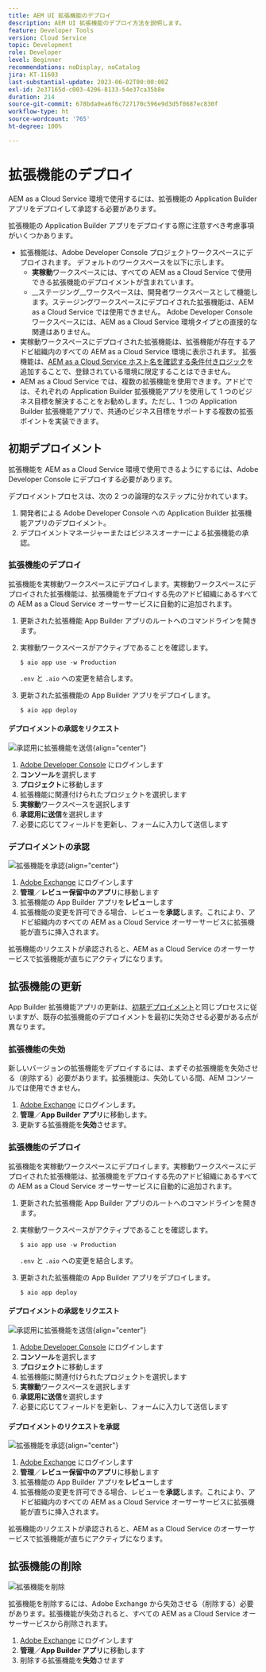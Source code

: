 ```yaml
---
title: AEM UI 拡張機能のデプロイ
description: AEM UI 拡張機能のデプロイ方法を説明します。
feature: Developer Tools
version: Cloud Service
topic: Development
role: Developer
level: Beginner
recommendations: noDisplay, noCatalog
jira: KT-11603
last-substantial-update: 2023-06-02T00:00:00Z
exl-id: 2e37165d-c003-4206-8133-54e37ca35b8e
duration: 214
source-git-commit: 678bda0ea6f6c727170c596e9d3d5f0687ec830f
workflow-type: ht
source-wordcount: '765'
ht-degree: 100%

---
```


# 拡張機能のデプロイ

AEM as a Cloud Service 環境で使用するには、拡張機能の Application Builder アプリをデプロイして承認する必要があります。

拡張機能の Application Builder アプリをデプロイする際に注意すべき考慮事項がいくつかあります。

+ 拡張機能は、Adobe Developer Console プロジェクトワークスペースにデプロイされます。 デフォルトのワークスペースを以下に示します。
   + __実稼動__&#x200B;ワークスペースには、すべての AEM as a Cloud Service で使用できる拡張機能のデプロイメントが含まれています。
   + __ステージング__ワークスペースは、開発者ワークスペースとして機能します。ステージングワークスペースにデプロイされた拡張機能は、AEM as a Cloud Service では使用できません。
Adobe Developer Console ワークスペースには、AEM as a Cloud Service 環境タイプとの直接的な関連はありません。
+ 実稼動ワークスペースにデプロイされた拡張機能は、拡張機能が存在するアドビ組織内のすべての AEM as a Cloud Service 環境に表示されます。
拡張機能は、[AEM as a Cloud Service ホスト名を確認する条件付きロジック](https://developer.adobe.com/uix/docs/guides/publication/#enabling-extension-only-on-specific-aem-environments)を追加することで、登録されている環境に限定することはできません。
+ AEM as a Cloud Service では、複数の拡張機能を使用できます。アドビでは、それぞれの Application Builder 拡張機能アプリを使用して 1 つのビジネス目標を解決することをお勧めします。ただし、1 つの Application Builder 拡張機能アプリで、共通のビジネス目標をサポートする複数の拡張ポイントを実装できます。

## 初期デプロイメント

拡張機能を AEM as a Cloud Service 環境で使用できるようにするには、Adobe Developer Console にデプロイする必要があります。

デプロイメントプロセスは、次の 2 つの論理的なステップに分かれています。

1. 開発者による Adobe Developer Console への Application Builder 拡張機能アプリのデプロイメント。
1. デプロイメントマネージャーまたはビジネスオーナーによる拡張機能の承認。

### 拡張機能のデプロイ

拡張機能を実稼動ワークスペースにデプロイします。実稼動ワークスペースにデプロイされた拡張機能は、拡張機能をデプロイする先のアドビ組織にあるすべての AEM as a Cloud Service オーサーサービスに自動的に追加されます。

1. 更新された拡張機能 App Builder アプリのルートへのコマンドラインを開きます。
1. 実稼動ワークスペースがアクティブであることを確認します。

   ```shell
   $ aio app use -w Production
   ```

   `.env` と `.aio` への変更を結合します。

1. 更新された拡張機能の App Builder アプリをデプロイします。

   ```shell
   $ aio app deploy
   ```

#### デプロイメントの承認をリクエスト

![承認用に拡張機能を送信](./assets/deploy/submit-for-approval.png){align="center"}

1. [Adobe Developer Console](https://developer.adobe.com) にログインします
1. __コンソール__&#x200B;を選択します
1. __プロジェクト__&#x200B;に移動します
1. 拡張機能に関連付けられたプロジェクトを選択します
1. __実稼動__&#x200B;ワークスペースを選択します
1. __承認用に送信__&#x200B;を選択します
1. 必要に応じてフィールドを更新し、フォームに入力して送信します

### デプロイメントの承認

![拡張機能を承認](./assets/deploy/adobe-exchange.png){align="center"}

1. [Adobe Exchange](https://exchange.adobe.com/) にログインします
1. __管理__／__レビュー保留中のアプリ__&#x200B;に移動します
1. 拡張機能の App Builder アプリを&#x200B;__レビュー__&#x200B;します
1. 拡張機能の変更を許可できる場合、レビューを&#x200B;__承認__&#x200B;します。これにより、アドビ組織内のすべての AEM as a Cloud Service オーサーサービスに拡張機能が直ちに挿入されます。

拡張機能のリクエストが承認されると、AEM as a Cloud Service のオーサーサービスで拡張機能が直ちにアクティブになります。

## 拡張機能の更新

App Builder 拡張機能アプリの更新は、[初期デプロイメント](#initial-deployment)と同じプロセスに従いますが、既存の拡張機能のデプロイメントを最初に失効させる必要がある点が異なります。

### 拡張機能の失効

新しいバージョンの拡張機能をデプロイするには、まずその拡張機能を失効させる（削除する）必要があります。拡張機能は、失効している間、AEM コンソールでは使用できません。

1. [Adobe Exchange](https://exchange.adobe.com/) にログインします。
1. __管理__／__App Builder アプリ__&#x200B;に移動します。
1. 更新する拡張機能を&#x200B;__失効__&#x200B;させます。

### 拡張機能のデプロイ

拡張機能を実稼動ワークスペースにデプロイします。実稼動ワークスペースにデプロイされた拡張機能は、拡張機能をデプロイする先のアドビ組織にあるすべての AEM as a Cloud Service オーサーサービスに自動的に追加されます。

1. 更新された拡張機能 App Builder アプリのルートへのコマンドラインを開きます。
1. 実稼動ワークスペースがアクティブであることを確認します。

   ```shell
   $ aio app use -w Production
   ```

   `.env` と `.aio` への変更を結合します。

1. 更新された拡張機能の App Builder アプリをデプロイします。

   ```shell
   $ aio app deploy
   ```

#### デプロイメントの承認をリクエスト

![承認用に拡張機能を送信](./assets/deploy/submit-for-approval.png){align="center"}

1. [Adobe Developer Console](https://developer.adobe.com) にログインします
1. __コンソール__&#x200B;を選択します
1. __プロジェクト__&#x200B;に移動します
1. 拡張機能に関連付けられたプロジェクトを選択します
1. __実稼動__&#x200B;ワークスペースを選択します
1. __承認用に送信__&#x200B;を選択します
1. 必要に応じてフィールドを更新し、フォームに入力して送信します

#### デプロイメントのリクエストを承認

![拡張機能を承認](./assets/deploy/adobe-exchange.png){align="center"}

1. [Adobe Exchange](https://exchange.adobe.com/) にログインします
1. __管理__／__レビュー保留中のアプリ__&#x200B;に移動します
1. 拡張機能の App Builder アプリを&#x200B;__レビュー__&#x200B;します
1. 拡張機能の変更を許可できる場合、レビューを&#x200B;__承認__&#x200B;します。これにより、アドビ組織内のすべての AEM as a Cloud Service オーサーサービスに拡張機能が直ちに挿入されます。

拡張機能のリクエストが承認されると、AEM as a Cloud Service のオーサーサービスで拡張機能が直ちにアクティブになります。

## 拡張機能の削除

![拡張機能を削除](./assets/deploy/revoke.png)

拡張機能を削除するには、Adobe Exchange から失効させる（削除する）必要があります。拡張機能が失効されると、すべての AEM as a Cloud Service オーサーサービスから削除されます。

1. [Adobe Exchange](https://exchange.adobe.com/) にログインします
1. __管理__／__App Builder アプリ__&#x200B;に移動します
1. 削除する拡張機能を&#x200B;__失効__&#x200B;させます
